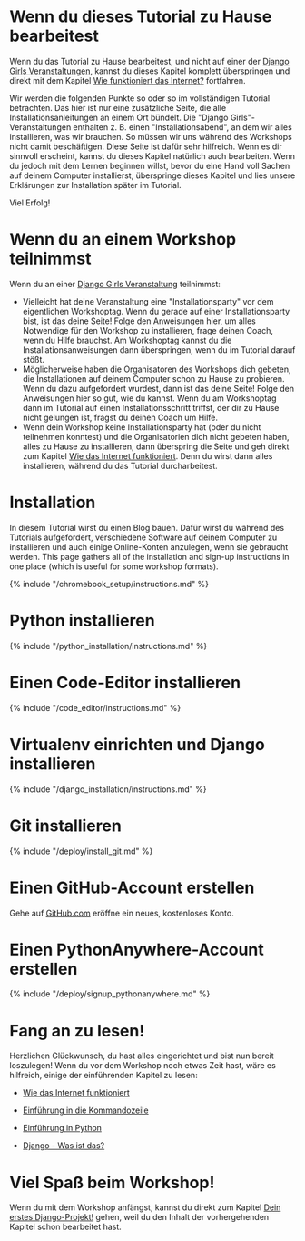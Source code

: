 # Wenn du dieses Tutorial zu Hause bearbeitest

Wenn du das Tutorial zu Hause bearbeitest, und nicht auf einer der [Django Girls Veranstaltungen](https://djangogirls.org/events/), kannst du dieses Kapitel komplett überspringen und direkt mit dem Kapitel [Wie funktioniert das Internet?](../how_the_internet_works/README.md) fortfahren.

Wir werden die folgenden Punkte so oder so im vollständigen Tutorial betrachten. Das hier ist nur eine zusätzliche Seite, die alle Installationsanleitungen an einem Ort bündelt. Die "Django Girls"-Veranstaltungen enthalten z. B. einen "Installationsabend", an dem wir alles installieren, was wir brauchen. So müssen wir uns während des Workshops nicht damit beschäftigen. Diese Seite ist dafür sehr hilfreich. Wenn es dir sinnvoll erscheint, kannst du dieses Kapitel natürlich auch bearbeiten. Wenn du jedoch mit dem Lernen beginnen willst, bevor du eine Hand voll Sachen auf deinem Computer installierst, überspringe dieses Kapitel und lies unsere Erklärungen zur Installation später im Tutorial.

Viel Erfolg!

# Wenn du an einem Workshop teilnimmst

Wenn du an einer [Django Girls Veranstaltung](https://djangogirls.org/events/) teilnimmst:

* Vielleicht hat deine Veranstaltung eine "Installationsparty" vor dem eigentlichen Workshoptag. Wenn du gerade auf einer Installationsparty bist, ist das deine Seite! Folge den Anweisungen hier, um alles Notwendige für den Workshop zu installieren, frage deinen Coach, wenn du Hilfe brauchst. Am Workshoptag kannst du die Installationsanweisungen dann überspringen, wenn du im Tutorial darauf stößt.
* Möglicherweise haben die Organisatoren des Workshops dich gebeten, die Installationen auf deinem Computer schon zu Hause zu probieren. Wenn du dazu aufgefordert wurdest, dann ist das deine Seite! Folge den Anweisungen hier so gut, wie du kannst. Wenn du am Workshoptag dann im Tutorial auf einen Installationsschritt triffst, der dir zu Hause nicht gelungen ist, fragst du deinen Coach um Hilfe.
* Wenn dein Workshop keine Installationsparty hat (oder du nicht teilnehmen konntest) und die Organisatorien dich nicht gebeten haben, alles zu Hause zu installieren, dann überspring die Seite und geh direkt zum Kapitel [Wie das Internet funktioniert](../how_the_internet_works/README.md). Denn du wirst dann alles installieren, während du das Tutorial durcharbeitest.

# Installation

In diesem Tutorial wirst du einen Blog bauen. Dafür wirst du während des Tutorials aufgefordert, verschiedene Software auf deinem Computer zu installieren und auch einige Online-Konten anzulegen, wenn sie gebraucht werden. This page gathers all of the installation and sign-up instructions in one place (which is useful for some workshop formats).

<!--sec data-title="Chromebook setup (if you're using one)"
data-id="chromebook_setup" data-collapse=true ces--> {% include "/chromebook_setup/instructions.md" %} 

<!--endsec-->

# Python installieren

{% include "/python_installation/instructions.md" %}

# Einen Code-Editor installieren

{% include "/code_editor/instructions.md" %}

# Virtualenv einrichten und Django installieren

{% include "/django_installation/instructions.md" %}

# Git installieren

{% include "/deploy/install_git.md" %}

# Einen GitHub-Account erstellen

Gehe auf [GitHub.com](https://www.github.com) eröffne ein neues, kostenloses Konto.

# Einen PythonAnywhere-Account erstellen

{% include "/deploy/signup_pythonanywhere.md" %}

# Fang an zu lesen!

Herzlichen Glückwunsch, du hast alles eingerichtet und bist nun bereit loszulegen! Wenn du vor dem Workshop noch etwas Zeit hast, wäre es hilfreich, einige der einführenden Kapitel zu lesen:

* [Wie das Internet funktioniert](../how_the_internet_works/README.md)

* [Einführung in die Kommandozeile](../intro_to_command_line/README.md)

* [Einführung in Python](../python_introduction/README.md)

* [Django - Was ist das?](../django/README.md)

# Viel Spaß beim Workshop!

Wenn du mit dem Workshop anfängst, kannst du direkt zum Kapitel [Dein erstes Django-Projekt!](../django_start_project/README.md) gehen, weil du den Inhalt der vorhergehenden Kapitel schon bearbeitet hast.